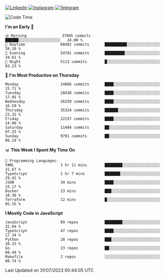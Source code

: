 [![Linkedin](https://img.shields.io/badge/-Archie-blue?style=flat-square&labelColor=gray&logo=Linkedin&logoColor=white&link=https://www.linkedin.com/in/archisdi)](https://www.linkedin.com/in/archisdi)
[![Instagram](https://img.shields.io/badge/-@archisdi-orange?style=flat-square&labelColor=gray&logo=Instagram&logoColor=white&link=https://www.instagram.com/archisdi)](https://www.instagram.com/archisdi)
[![Telegram](https://img.shields.io/badge/-aai-informational?style=flat-square&labelColor=gray&logo=telegram&logoColor=white&link=https://t.me/archisdi)](https://t.me/archisdi)

<!--START_SECTION:waka-->
![Code Time](http://img.shields.io/badge/Code%20Time-2%2C301%20hrs%2058%20mins-blue)

**I'm an Early 🐤** 

```text
🌞 Morning                37995 commits       ██████░░░░░░░░░░░░░░░░░░░   24.00 % 
🌆 Daytime                60402 commits       ██████████░░░░░░░░░░░░░░░   38.16 % 
🌃 Evening                54781 commits       █████████░░░░░░░░░░░░░░░░   34.61 % 
🌙 Night                  5113 commits        █░░░░░░░░░░░░░░░░░░░░░░░░   03.23 % 
```
📅 **I'm Most Productive on Thursday** 

```text
Monday                   24866 commits       ████░░░░░░░░░░░░░░░░░░░░░   15.71 % 
Tuesday                  28410 commits       ████░░░░░░░░░░░░░░░░░░░░░   17.95 % 
Wednesday                26259 commits       ████░░░░░░░░░░░░░░░░░░░░░   16.59 % 
Thursday                 35324 commits       ██████░░░░░░░░░░░░░░░░░░░   22.32 % 
Friday                   22157 commits       ████░░░░░░░░░░░░░░░░░░░░░   14.00 % 
Saturday                 11484 commits       ██░░░░░░░░░░░░░░░░░░░░░░░   07.25 % 
Sunday                   9791 commits        ██░░░░░░░░░░░░░░░░░░░░░░░   06.19 % 
```


📊 **This Week I Spent My Time On** 

```text
💬 Programming Languages: 
YAML                     1 hr 11 mins        ████████░░░░░░░░░░░░░░░░░   31.67 % 
TypeScript               1 hr 7 mins         ███████░░░░░░░░░░░░░░░░░░   29.92 % 
JSON                     34 mins             ████░░░░░░░░░░░░░░░░░░░░░   15.17 % 
Docker                   23 mins             ███░░░░░░░░░░░░░░░░░░░░░░   10.36 % 
Terraform                12 mins             █░░░░░░░░░░░░░░░░░░░░░░░░   05.35 % 
```

**I Mostly Code in JavaScript** 

```text
JavaScript               89 repos            ████████░░░░░░░░░░░░░░░░░   32.84 % 
TypeScript               47 repos            ████░░░░░░░░░░░░░░░░░░░░░   17.34 % 
Python                   28 repos            ███░░░░░░░░░░░░░░░░░░░░░░   10.33 % 
Go                       23 repos            ██░░░░░░░░░░░░░░░░░░░░░░░   08.49 % 
Makefile                 2 repos             ░░░░░░░░░░░░░░░░░░░░░░░░░   00.74 % 
```




 Last Updated on 31/07/2023 00:44:05 UTC
<!--END_SECTION:waka-->